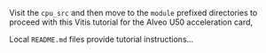Visit the <code>cpu_src</code> and then move to the <code>module</code> prefixed directories to proceed with this Vitis tutorial for the Alveo U50 acceleration card,

Local <code>README.md</code> files provide tutorial instructions...
